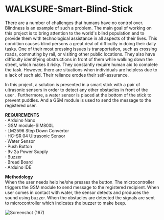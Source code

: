 # WALKSURE-Smart-Blind-Stick
There are a number of challenges that humans have no control over. Blindness is an example of such a problem. The main goal of working on this project is to bring attention to the world's blind population and to provide them with technological assistance in all aspects of their lives. This condition causes blind persons a great deal of difficulty in doing their daily tasks. One of their most pressing issues is transportation, such as crossing roads, commuting by rail, or visiting other public locations. They also have difficulty identifying obstructions in front of them while walking down the street, which makes it risky. They constantly require human aid to complete the task. However, there are situations when individuals are helpless due to a lack of such aid. Their reliance erodes their self-assurance.

In this project, a solution is presented in a smart stick with a pair of ultrasonic sensors in order to detect any other obstacles in front of the <br/>user . Furthermore, a water sensor is placed at the bottom of the stick to prevent puddles. And a GSM module is used to send the message to the registered user.

__REQUIREMENTS__<br/>
· Arduino Nano<br/>
· GSM module-SIM800L<br/>
· LM2596 Step Down Convertor <br/>
· HC-SR 04 Ultrasonic Sensor<br/>
· Water Sensor<br/>
· Push Button<br/>
· 9v 2a Power Supply <br/>
· Buzzer <br/>
· Bread Board<br/>
· Arduino IDE<br/>

__Methodology__<br/>
When the user needs help he/she presses the button.
The microcontroller triggers the GSM module to send message to the registered recipient.
When user comes in contact with water, the sensor detects and produces the sound using buzzer.
When the obstacles are detected the signals are sent to microcontroller which indicates the buzzer to make beep.

![Screenshot (167)](https://github.com/Tejashree2203/WALKSURE-Smart-Blind-Stick/assets/99403475/70209615-c2f3-4055-b1c1-54ef451bb1d8)

